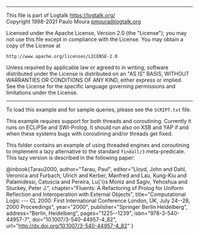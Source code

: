 ________________________________________________________________________

This file is part of Logtalk <https://logtalk.org/>  
Copyright 1998-2021 Paulo Moura <pmoura@logtalk.org>

Licensed under the Apache License, Version 2.0 (the "License");
you may not use this file except in compliance with the License.
You may obtain a copy of the License at

    http://www.apache.org/licenses/LICENSE-2.0

Unless required by applicable law or agreed to in writing, software
distributed under the License is distributed on an "AS IS" BASIS,
WITHOUT WARRANTIES OR CONDITIONS OF ANY KIND, either express or implied.
See the License for the specific language governing permissions and
limitations under the License.
________________________________________________________________________


To load this example and for sample queries, please see the `SCRIPT.txt` file.

This example requires support for both threads and coroutining. Currently it
runs on ECLiPSe and SWI-Prolog. It should run also on XSB and YAP if and when
these systems bugs with coroutining and/or threads get fixed.

This folder contains an example of using threaded engines and coroutining to
implement a lazy alternative to the standard `findall/3` meta-predicate. This
lazy version is described in the following paper:

@inbook{Tarau2000,
	author="Tarau, Paul",
	editor="Lloyd, John and Dahl, Veronica and Furbach, Ulrich and Kerber, Manfred and Lau, Kung-Kiu and Palamidessi, Catuscia and Pereira, Lu{\'i}s Moniz and Sagiv, Yehoshua and Stuckey, Peter J.",
	chapter="Fluents: A Refactoring of Prolog for Uniform Reflection and Interoperation with External Objects",
	title="Computational Logic --- CL 2000: First International Conference London, UK, July 24--28, 2000 Proceedings",
	year="2000",
	publisher="Springer Berlin Heidelberg",
	address="Berlin, Heidelberg",
	pages="1225--1239",
	isbn="978-3-540-44957-7",
	doi="10.1007/3-540-44957-4_82",
	url="http://dx.doi.org/10.1007/3-540-44957-4_82"
}
